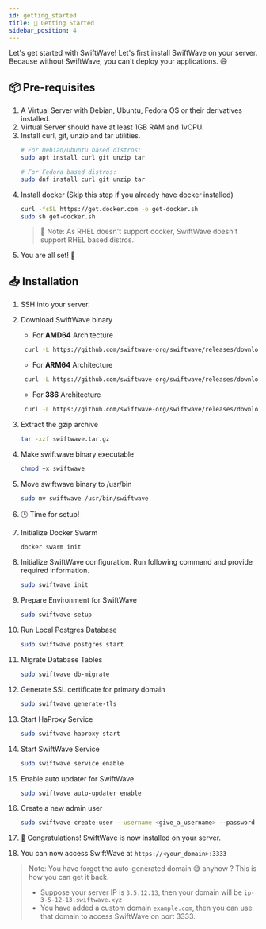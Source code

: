 ```yaml
---
id: getting_started
title: 🚀 Getting Started
sidebar_position: 4
---
```


Let's get started with SwiftWave!
Let's first install SwiftWave on your server. Because without SwiftWave, you can't deploy your applications. 😅

## 📦 Pre-requisites
1. A Virtual Server with Debian, Ubuntu, Fedora OS or their derivatives installed.
2. Virtual Server should have at least 1GB RAM and 1vCPU.
3. Install curl, git, unzip and tar utilities.
    ```bash
    # For Debian/Ubuntu based distros:
    sudo apt install curl git unzip tar

    # For Fedora based distros:
    sudo dnf install curl git unzip tar
    ```
4. Install docker (Skip this step if you already have docker installed)
    ```bash
    curl -fsSL https://get.docker.com -o get-docker.sh
    sudo sh get-docker.sh
    ```
    > 📌 Note: As RHEL doesn't support docker, SwiftWave doesn't support RHEL based distros.
5. You are all set! 🎉

## 📥 Installation
1. SSH into your server.

2. Download SwiftWave binary
   - For **AMD64** Architecture
   ```bash
    curl -L https://github.com/swiftwave-org/swiftwave/releases/download/1.0.0/swiftwave-1.0.0-linux-amd64.tar.gz -o swiftwave.tar.gz
   ```
   - For **ARM64** Architecture
   ```bash
    curl -L https://github.com/swiftwave-org/swiftwave/releases/download/1.0.0/swiftwave-1.0.0-linux-arm64.tar.gz -o swiftwave.tar.gz
   ```
   - For **386** Architecture
   ```bash
    curl -L https://github.com/swiftwave-org/swiftwave/releases/download/1.0.0/swiftwave-1.0.0-linux-386.tar.gz -o swiftwave.tar.gz
   ```
3. Extract the gzip archive
    ```bash
    tar -xzf swiftwave.tar.gz
    ```
4. Make swiftwave binary executable
    ```bash
    chmod +x swiftwave
    ```
5. Move swiftwave binary to /usr/bin
    ```bash
    sudo mv swiftwave /usr/bin/swiftwave
    ```
6. 🕒 Time for setup!
7. Initialize Docker Swarm
    ```bash
    docker swarm init
    ```
8. Initialize SwiftWave configuration. Run following command and provide required information.
    ```bash
    sudo swiftwave init
    ```
9. Prepare Environment for SwiftWave
    ```bash
    sudo swiftwave setup
    ```
10. Run Local Postgres Database
    ```bash
    sudo swiftwave postgres start
    ```
11. Migrate Database Tables
    ```bash
    sudo swiftwave db-migrate
    ```
12. Generate SSL certificate for primary domain
    ```bash
    sudo swiftwave generate-tls
    ```
13. Start HaProxy Service
    ```bash
    sudo swiftwave haproxy start
    ```
14. Start SwiftWave Service
    ```bash
    sudo swiftwave service enable
    ```
15. Enable auto updater for SwiftWave
    ```bash
    sudo swiftwave auto-updater enable
    ```
16. Create a new admin user
    ```bash
    sudo swiftwave create-user --username <give_a_username> --password <give_a_strong_password>
    ```
17. 🎉 Congratulations! SwiftWave is now installed on your server. 
18. You can now access SwiftWave at `https://<your_domain>:3333`
> Note: You have forget the auto-generated domain 😅 anyhow ? This is how you can get it back.
> - Suppose your server IP is `3.5.12.13`, then your domain will be `ip-3-5-12-13.swiftwave.xyz`
> - You have added a custom domain `example.com`, then you can use that domain to access SwiftWave on port 3333.

